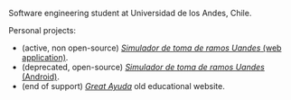 Software engineering student at Universidad de los Andes, Chile.

Personal projects:

- (active, non open-source) [*Simulador de toma de ramos Uandes* (web application)](https://tomaramos.app).
- (deprecated, open-source) [*Simulador de toma de ramos Uandes* (Android)](https://bit.ly/TomadorRamosUandes).
- (end of support) [*Great Ayuda*](http://www.g-ayuda.net) old educational website.
